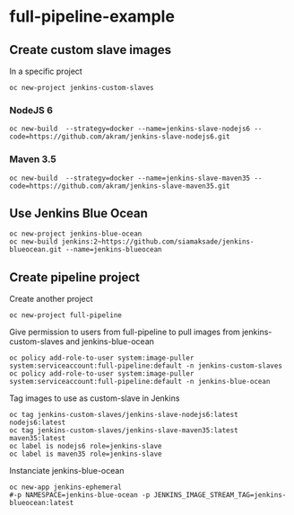 # full-pipeline-example

## Create custom slave images

In a specific project
```
oc new-project jenkins-custom-slaves
```

### NodeJS 6
```
oc new-build  --strategy=docker --name=jenkins-slave-nodejs6 --code=https://github.com/akram/jenkins-slave-nodejs6.git
```

### Maven 3.5
```
oc new-build  --strategy=docker --name=jenkins-slave-maven35 --code=https://github.com/akram/jenkins-slave-maven35.git
```

## Use Jenkins Blue Ocean
```
oc new-project jenkins-blue-ocean
oc new-build jenkins:2~https://github.com/siamaksade/jenkins-blueocean.git --name=jenkins-blueocean
```

## Create pipeline project
Create another project
```
oc new-project full-pipeline
```

Give permission to users from full-pipeline to pull images from jenkins-custom-slaves and jenkins-blue-ocean
```
oc policy add-role-to-user system:image-puller system:serviceaccount:full-pipeline:default -n jenkins-custom-slaves
oc policy add-role-to-user system:image-puller system:serviceaccount:full-pipeline:default -n jenkins-blue-ocean
```

Tag images to use as custom-slave in Jenkins
```
oc tag jenkins-custom-slaves/jenkins-slave-nodejs6:latest nodejs6:latest
oc tag jenkins-custom-slaves/jenkins-slave-maven35:latest maven35:latest
oc label is nodejs6 role=jenkins-slave
oc label is maven35 role=jenkins-slave
```

Instanciate jenkins-blue-ocean
```
oc new-app jenkins-ephemeral 
#-p NAMESPACE=jenkins-blue-ocean -p JENKINS_IMAGE_STREAM_TAG=jenkins-blueocean:latest 
```







